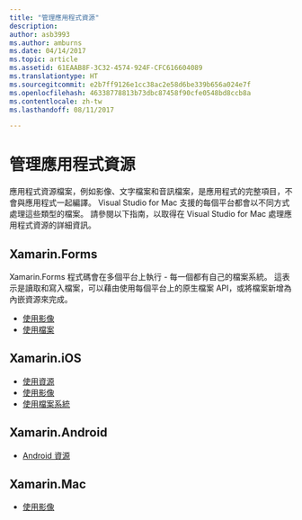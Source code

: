 ```yaml
---
title: "管理應用程式資源"
description: 
author: asb3993
ms.author: amburns
ms.date: 04/14/2017
ms.topic: article
ms.assetid: 61EAAB8F-3C32-4574-924F-CFC616604089
ms.translationtype: HT
ms.sourcegitcommit: e2b7ff9126e1cc38ac2e58d6be339b656a024e7f
ms.openlocfilehash: 46338778813b73dbc87458f90cfe0548bd8ccb8a
ms.contentlocale: zh-tw
ms.lasthandoff: 08/11/2017

---
```


# <a name="managing-app-resources"></a>管理應用程式資源

應用程式資源檔案，例如影像、文字檔案和音訊檔案，是應用程式的完整項目，不會與應用程式一起編譯。 Visual Studio for Mac 支援的每個平台都會以不同方式處理這些類型的檔案。 請參閱以下指南，以取得在 Visual Studio for Mac 處理應用程式資源的詳細資訊。

## <a name="xamarinforms"></a>Xamarin.Forms

Xamarin.Forms 程式碼會在多個平台上執行 - 每一個都有自己的檔案系統。 這表示是讀取和寫入檔案，可以藉由使用每個平台上的原生檔案 API，或將檔案新增為內嵌資源來完成。

* [使用影像](https://developer.xamarin.com/guides/xamarin-forms/user-interface/images/)
* [使用檔案]( https://developer.xamarin.com/guides/xamarin-forms/application-fundamentals/files/)


## <a name="xamarinios"></a>Xamarin.iOS

* [使用資源](https://developer.xamarin.com/guides/ios/application_fundamentals/working_with_resources/)
* [使用影像](https://developer.xamarin.com/guides/ios/application_fundamentals/working_with_images/)
* [使用檔案系統](https://developer.xamarin.com/guides/ios/application_fundamentals/working_with_the_file_system/)


## <a name="xamarinandroid"></a>Xamarin.Android

* [Android 資源](https://developer.xamarin.com/guides/android/application_fundamentals/resources_in_android/)

## <a name="xamarinmac"></a>Xamarin.Mac

* [使用影像](https://developer.xamarin.com/guides/mac/application_fundamentals/working-with-images/)



